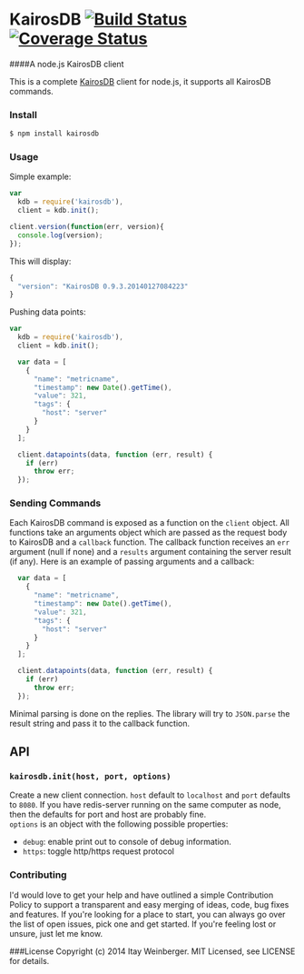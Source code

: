 # KairosDB [![Build Status][3]][4] [![Coverage Status][1]][2]

####A node.js KairosDB client

This is a complete [KairosDB][KairosDB] client for node.js, it supports all KairosDB commands.

### Install

```bash
$ npm install kairosdb
```

### Usage
Simple example:

```javascript
var 
  kdb = require('kairosdb'),
  client = kdb.init();

client.version(function(err, version){
  console.log(version);
});
```
This will display:
```javascript
{
  "version": "KairosDB 0.9.3.20140127084223"
}
```
Pushing data points:
```javascript
var 
  kdb = require('kairosdb'),
  client = kdb.init();

  var data = [
    {
      "name": "metricname",
      "timestamp": new Date().getTime(),
      "value": 321,
      "tags": {
        "host": "server"
      }
    }
  ];

  client.datapoints(data, function (err, result) {
    if (err)
      throw err;
  });
```

### Sending Commands
Each KairosDB command is exposed as a function on the `client` object. All functions take an arguments object which are passed as the request body to KairosDB and a `callback` function. The callback function receives an `err` argument (null if none) and a `results` argument containing the server result (if any).
Here is an example of passing arguments and a callback:
```javascript
  var data = [
    {
      "name": "metricname",
      "timestamp": new Date().getTime(),
      "value": 321,
      "tags": {
        "host": "server"
      }
    }
  ];

  client.datapoints(data, function (err, result) {
    if (err)
      throw err;
  });
```
Minimal parsing is done on the replies. The library will try to `JSON.parse` the result string and pass it to the callback function.

## API

### `kairosdb.init(host, port, options)`
Create a new client connection. `host` default to `localhost` and `port` defaults to `8080`. If you have redis-server running on the same computer as node, then the defaults for port and host are probably fine.  
`options` is an object with the following possible properties:

- `debug`: enable print out to console of debug information.
- `https`: toggle http/https request protocol


### Contributing
I'd would love to get your help and have outlined a simple Contribution Policy to support a transparent and easy merging of ideas, code, bug fixes and features.
If you're looking for a place to start, you can always go over the list of open issues, pick one and get started. If you're feeling lost or unsure, just let me know.

###License
Copyright (c) 2014 Itay Weinberger. MIT Licensed, see LICENSE for details.


[1]: https://coveralls.io/repos/itayw/kairosdb/badge.png?branch=master
[2]: https://coveralls.io/r/itayw/kairosdb?branch=master
[3]: https://travis-ci.org/itayw/kairosdb.png?branch=master
[4]: https://travis-ci.org/itayw/kairosdb?branch=master

[KairosDB]: https://code.google.com/p/kairosdb/